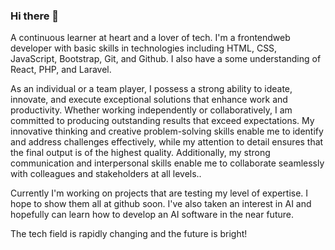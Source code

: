 ### Hi there 👋
A continuous learner at heart and a lover of tech. I'm a frontendweb developer with basic skills in technologies including HTML, CSS, JavaScript, Bootstrap, Git, and Github. I also have a some understanding of React, PHP, and Laravel.

As an individual or a team player, I possess a strong ability to ideate, innovate, and execute exceptional solutions that enhance work and productivity. Whether working independently or collaboratively, I am committed to producing outstanding results that exceed expectations. My innovative thinking and creative problem-solving skills enable me to identify and address challenges effectively, while my attention to detail ensures that the final output is of the highest quality. Additionally, my strong communication and interpersonal skills enable me to collaborate seamlessly with colleagues and stakeholders at all levels..

Currently I'm working on projects that are testing my level of expertise. I hope to show them all at github soon. I've also taken an interest in AI and hopefully can learn how to develop an AI software in the near future.

The tech field is rapidly changing and the future is bright!
<!--
**ferdsower/ferdsower** is a ✨ _special_ ✨ repository because its `README.md` (this file) appears on your GitHub profile.

Here are some ideas to get you started:

- 🔭 I’m currently working on ...
- 🌱 I’m currently learning ...
- 👯 I’m looking to collaborate on ...
- 🤔 I’m looking for help with ...
- 💬 Ask me about ...
- 📫 How to reach me: ...
- 😄 Pronouns: ...
- ⚡ Fun fact: ...
-->
